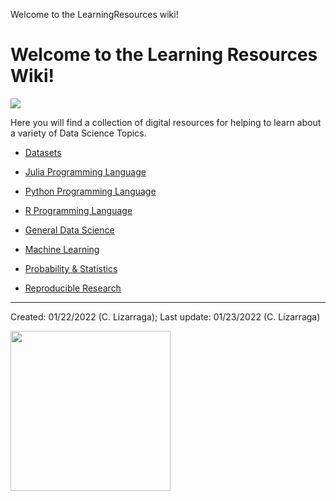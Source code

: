 Welcome to the LearningResources wiki!

# Welcome to the Learning Resources Wiki!

![](https://github.com/trekhleb/homemade-machine-learning/blob/master/images/machine-learning-map.png)

Here you will find a collection of digital resources for helping to learn about a variety of Data Science Topics.

* [Datasets](https://github.com/ua-data7/LearningResources/wiki/Datasets)
* [Julia Programming Language](https://github.com/ua-data7/LearningResources/wiki/Julia-Programming-Language)
* [Python Programming Language](https://github.com/ua-data7/LeaningResources/wiki/Python-Programming-Language)
* [R Programming Language](https://github.com/ua-data7/LeaningResources/wiki/R-Programming-Language) 

* [General Data Science](https://github.com/ua-data7/LeaningResources/wiki/General-Data-Science)
* [Machine Learning](https://github.com/ua-data7/LeaningResources/wiki/Machine-Learning)
* [Probability & Statistics](https://github.com/ua-data7/LeaningResources/wiki/Probability-&-Statistics)
* [Reproducible Research](https://github.com/ua-data7/LearningResources/wiki/Reproducible-Research)


***

Created: 01/22/2022 (C. Lizarraga); 
Last update: 01/23/2022 (C. Lizarraga)

<img src="https://datascience.arizona.edu/sites/default/files/footer-logo.png" width="256">
